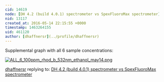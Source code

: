 ```yaml
---
cid: 14619
node: [DH 4.2 (build 4.0.1) spectrometer vs SpexFluoroMax spectrometer](../notes/dhaffnersr/05-14-2016/dh-4-2-build-4-0-1-spectrometer-vs-spexfluoromax-spectrometer)
nid: 13117
created_at: 2016-05-14 22:15:55 +0000
timestamp: 1463264155
uid: 461120
author: [dhaffnersr](../profile/dhaffnersr)
---
```


Supplemental graph with all 6 sample concentrations:


[![ALL_6_100ppm_rhod_b_532nm_ethanol_may14.png](//i.publiclab.org/system/images/photos/000/016/189/large/ALL_6_100ppm_rhod_b_532nm_ethanol_may14.png)](//i.publiclab.org/system/images/photos/000/016/189/original/ALL_6_100ppm_rhod_b_532nm_ethanol_may14.png)



[dhaffnersr](../profile/dhaffnersr) replying to: [DH 4.2 (build 4.0.1) spectrometer vs SpexFluoroMax spectrometer](../notes/dhaffnersr/05-14-2016/dh-4-2-build-4-0-1-spectrometer-vs-spexfluoromax-spectrometer)

